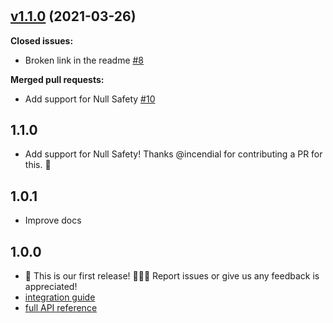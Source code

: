 #

## [v1.1.0](https://github.com/mixpanel/mixpanel-flutter/tree/v1.1.0) (2021-03-26)

**Closed issues:**

- Broken link in the readme [\#8](https://github.com/mixpanel/mixpanel-flutter/issues/8)

**Merged pull requests:**

- Add support for Null Safety [\#10](https://github.com/mixpanel/mixpanel-flutter/pull/10)

## 1.1.0
* Add support for Null Safety! Thanks @incendial for contributing a PR for this. 🙏

## 1.0.1
* Improve docs

## 1.0.0
* 🚀 This is our first release!  🎉🎉🎉
    Report issues or give us any feedback is appreciated!
* [integration guide](https://developer.mixpanel.com/docs/flutter)
* [full API reference](https://mixpanel.github.io/mixpanel-flutter)

